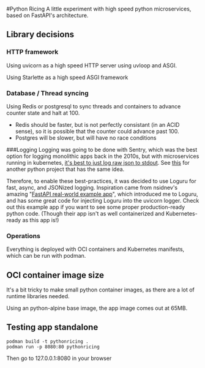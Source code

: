 #Python Ricing
A little experiment with high speed python microservices, based on FastAPI's architecture.

## Library decisions

### HTTP framework
Using uvicorn as a high speed HTTP server using uvloop and ASGI.

Using Starlette as a high speed ASGI framework

### Database / Thread syncing
Using Redis or postgresql to sync threads and containers to advance counter state and halt at 100. 
  * Redis should be faster, but is not perfectly consistant (in an ACID sense), so it is possible that the counter could advance past 100.
  * Postgres will be slower, but will have no race conditions

###Logging
Logging was going to be done with Sentry, which was the best option for logging monolithic apps back in the 2010s, 
but with microservices running in kubernetes, 
[it's best to just log raw json to stdout](https://kubernetes.io/docs/concepts/cluster-administration/logging/).
See [this](https://gitlab.com/stephen6/jslog4kube) for another python project that has the same idea.

Therefore, to enable these best-practices, it was decided to use Loguru for fast, async, and JSONized logging.
Inspiration came from nsidnev's amazing "[FastAPI real-world example app](https://github.com/nsidnev/fastapi-realworld-example-app)",
which introduced me to Loguru, and has some great code for injecting Loguru into the uvicorn logger. 
Check out this example app if you want to see some proper production-ready python code. 
(Though their app isn't as well containerized and Kubernetes-ready as this app is!)

### Operations
Everything is deployed with OCI containers and Kubernetes manifests, which can be run with podman.

## OCI container image size
It's a bit tricky to make small python container images, as there are a lot of runtime libraries needed.

Using an python-alpine base image, the app image comes out at 65MB.

## Testing app standalone
```commandline
podman build -t pythonricing .
podman run -p 8080:80 pythonricing
```
Then go to 127.0.0.1:8080 in your browser

